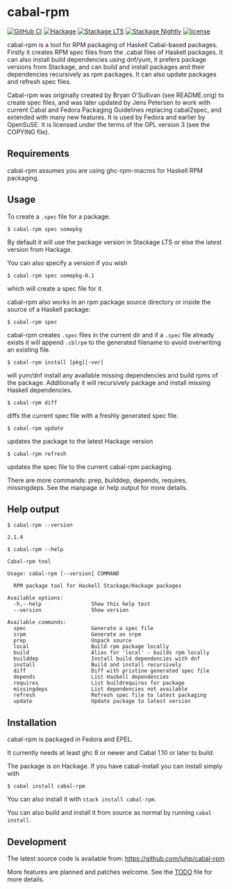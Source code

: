 # cabal-rpm

[![GitHub CI](https://github.com/juhp/cabal-rpm/workflows/CI/badge.svg)](https://github.com/juhp/cabal-rpm/actions)
[![Hackage](https://img.shields.io/hackage/v/cabal-rpm.png)](https://hackage.haskell.org/package/cabal-rpm)
[![Stackage LTS](https://stackage.org/package/cabal-rpm/badge/lts)](https://stackage.org/lts/package/cabal-rpm)
[![Stackage Nightly](https://stackage.org/package/cabal-rpm/badge/nightly)](https://stackage.org/nightly/package/cabal-rpm)
[![license](https://img.shields.io/badge/license-GPLv3+-brightgreen.svg)](https://www.gnu.org/licenses/gpl.html)

cabal-rpm is a tool for RPM packaging of Haskell Cabal-based packages.
Firstly it creates RPM spec files from the .cabal files of Haskell packages.
It can also install build dependencies using dnf/yum, it prefers package
versions from Stackage, and can build and install packages and
their dependencies recursively as rpm packages. It can also update packages
and refresh spec files.

Cabal-rpm was originally created by Bryan O'Sullivan (see README.orig)
to create spec files, and was later updated by Jens Petersen to work with
current Cabal and Fedora Packaging Guidelines replacing cabal2spec,
and extended with many new features.
It is used by Fedora and earlier by OpenSuSE.
It is licensed under the terms of the GPL version 3 (see the COPYING file).

## Requirements
cabal-rpm assumes you are using ghc-rpm-macros for Haskell RPM packaging.

## Usage
To create a `.spec` file for a package:

    $ cabal-rpm spec somepkg

By default it will use the package version in Stackage LTS or else the latest
version from Hackage.

You can also specify a version if you wish

    $ cabal-rpm spec somepkg-0.1

which will create a spec file for it.

cabal-rpm also works in an rpm package source directory or inside the source of
a Haskell package:

    $ cabal-rpm spec

cabal-rpm creates `.spec` files in the current dir
and if a `.spec` file already exists it will append `.cblrpm`
to the generated filename to avoid overwriting an existing file.

    $ cabal-rpm install [pkg][-ver]

will yum/dnf install any available missing dependencies and
build rpms of the package.
Additionally it will recursively package and install missing Haskell
dependencies.

    $ cabal-rpm diff

diffs the current spec file with a freshly generated spec file.

    $ cabal-rpm update

updates the package to the latest Hackage version

    $ cabal-rpm refresh

updates the spec file to the current cabal-rpm packaging.

There are more commands: prep, builddep, depends, requires, missingdeps.
See the manpage or help output for more details.

## Help output
`$ cabal-rpm --version`
```
2.1.4
```
`$ cabal-rpm --help`
```
Cabal-rpm tool

Usage: cabal-rpm [--version] COMMAND

  RPM package tool for Haskell Stackage/Hackage packages

Available options:
  -h,--help                Show this help text
  --version                Show version

Available commands:
  spec                     Generate a spec file
  srpm                     Generate an srpm
  prep                     Unpack source
  local                    Build rpm package locally
  build                    Alias for 'local' - builds rpm locally
  builddep                 Install build dependencies with dnf
  install                  Build and install recursively
  diff                     Diff with pristine generated spec file
  depends                  List Haskell dependencies
  requires                 List buildrequires for package
  missingdeps              List dependencies not available
  refresh                  Refresh spec file to latest packaging
  update                   Update package to latest version
```

## Installation
cabal-rpm is packaged in Fedora and EPEL.

It currently needs at least ghc 8 or newer and Cabal 1.10 or later to build.

The package is on Hackage. If you have cabal-install you can install simply with

    $ cabal install cabal-rpm

You can also install it with `stack install cabal-rpm`.

You can also build and install it from source as normal by running
`cabal install`.

## Development
The latest source code is available from: https://github.com/juhp/cabal-rpm

More features are planned and patches welcome.
See the [TODO](TODO) file for more details.
